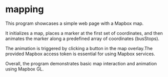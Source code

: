 # mapping

This program showcases a simple web page with a Mapbox map.

It initializes a map, places a marker at the first set of coordinates, and then animates the marker along a predefined array of coordinates (busStops).

The animation is triggered by clicking a button in the map overlay.The provided Mapbox access token is essential for using Mapbox services.

Overall, the program demonstrates basic map interaction and animation using Mapbox GL.
